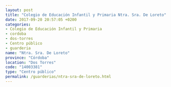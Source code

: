 ```yaml
---
layout: post
title: "Colegio de Educación Infantil y Primaria Ntra. Sra. De Loreto"
date: 2017-09-20 20:57:05 +0200
categories:
- Colegio de Educación Infantil y Primaria
- cordoba
- dos-torres
- Centro público
- guarderia
name: "Ntra. Sra. De Loreto"
province: "Córdoba"
location: "Dos Torres"
code: "14003381"
type: "Centro público"
permalink: /guarderias/ntra-sra-de-loreto.html
---
```

